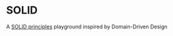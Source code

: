 # SOLID

A [SOLID principles](https://en.wikipedia.org/wiki/SOLID) playground inspired by Domain-Driven Design
